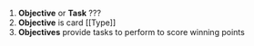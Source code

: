 1. **Objective** or **Task** ???
2. **Objective** is card [[Type]]
3. **Objectives** provide tasks to perform to score winning points

